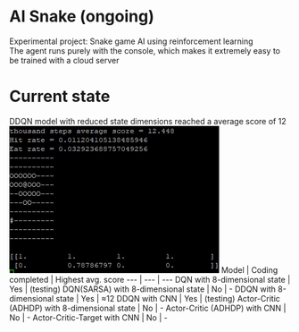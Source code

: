 # AI Snake (ongoing)
Experimental project: Snake game AI using reinforcement learning\
The agent runs purely with the console, which makes it extremely easy to be trained with a cloud server

# Current state
DDQN model with reduced state dimensions reached a average score of 12\
![](https://github.com/zysoong/ai-greedy-snake/blob/master/images/example_ddqn_reduced.gif?raw=true)
Model | Coding completed | Highest avg. score
--- | --- | --- 
DQN with 8-dimensional state | Yes | (testing)
DQN(SARSA) with 8-dimensional state | No | -
DDQN with 8-dimensional state | Yes | ≈12
DDQN with CNN | Yes | (testing)
Actor-Critic (ADHDP) with 8-dimensional state | No | -
Actor-Critic (ADHDP) with CNN | No | -
Actor-Critic-Target with CNN | No | -
